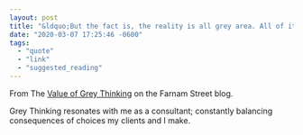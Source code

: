 ```yaml
---
layout: post
title: "&ldquo;But the fact is, the reality is all grey area. All of it. There are very few black and white answers and no solutions without second-order consequences.&rdquo;"
date: "2020-03-07 17:25:46 -0600"
tags:
  - "quote"
  - "link"
  - "suggested_reading"
---
```


From The [Value of Grey Thinking](https://fs.blog/2016/06/value-grey-thinking/) on the Farnam Street blog.

Grey Thinking resonates with me as a consultant; constantly balancing consequences of choices my clients and I make.
